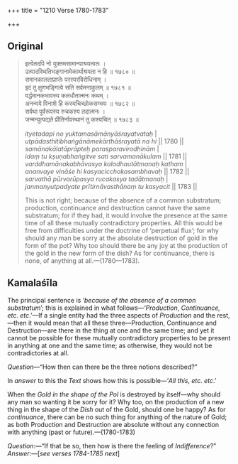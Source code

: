 +++
title = "1210 Verse 1780-1783"

+++
## Original 
>
> इत्येतदपि नो युक्तमसामान्याश्रयत्वतः ।  
> उत्पादस्थितिभङ्गानामेकार्थाश्रयता न हि ॥ १७८० ॥  
> समानकालताप्राप्तेः परस्परविरोधिनाम् ।  
> इदं तु क्षुणभङ्गित्वे सति सर्वमनाकुलम् ॥ १७८१ ॥  
> वर्द्धमानकभावस्य कलधौतात्मनः कथम् ।  
> अनन्वये विनाशे हि कस्यचिच्छोकसम्भवः ॥ १७८२ ॥  
> सर्वथा पूर्वरूपस्य रुचकस्य तदात्मनः ।  
> जन्मन्युत्पद्यते प्रीतिर्नावस्थानं तु कस्यचित् ॥ १७८३ ॥ 
>
> *ityetadapi no yuktamasāmānyāśrayatvataḥ* \|  
> *utpādasthitibhaṅgānāmekārthāśrayatā na hi* \|\| 1780 \|\|  
> *samānakālatāprāpteḥ parasparavirodhinām* \|  
> *idaṃ tu kṣuṇabhaṅgitve sati sarvamanākulam* \|\| 1781 \|\|  
> *varddhamānakabhāvasya kaladhautātmanaḥ katham* \|  
> *ananvaye vināśe hi kasyacicchokasambhavaḥ* \|\| 1782 \|\|  
> *sarvathā pūrvarūpasya rucakasya tadātmanaḥ* \|  
> *janmanyutpadyate prītirnāvasthānaṃ tu kasyacit* \|\| 1783 \|\| 
>
> This is not right; because of the absence of a common substratum; production, continuance and destruction cannot have the same substratum; for if they had, it would involve the presence at the same time of all these mutually contradictory properties. All this would be free from difficulties under the doctrine of ‘perpetual flux’; for why should any man be sorry at the absolute destruction of gold in the form of the pot? Why too should there be any joy at the production of the gold in the new form of the dish? As for continuance, there is none, of anything at all.—(1780—1783).



## Kamalaśīla

The principal sentence is ‘*because of the absence of a common substratum*’; this is explained in what follows—‘*Production*, *Continuance, etc*. *etc*.’—If a single entity had the three aspects of *Production* and the rest,—then it would mean that all these three—Production, Continuance and Destruction—are there in the thing at one and the same time; and yet it cannot be possible for these mutually contradictory properties to be present in anything at one and the same time; as otherwise, they would not be contradictories at all.

*Question*—“How then can there be the three notions described?”

In *answer* to this the *Text* shows how this is possible—‘*All this*, *etc. etc*.’

When the *Gold in the shape of the Pol* is destroyed by itself—why should any man so wanting it be sorry for it? Why too, on the production of a new thing in the shape of the *Dish* out of the Gold, should one be happy? As for *continuance*, there can be no such thing for anything of the nature of Gold; as both Production and Destruction are absolute without any connection with anything (past or future).—(1780-1783)

*Question*:—“If that be so, then how is there the feeling of *Indifference*?” *Answer*:—[*see verses 1784-1785 next*]


